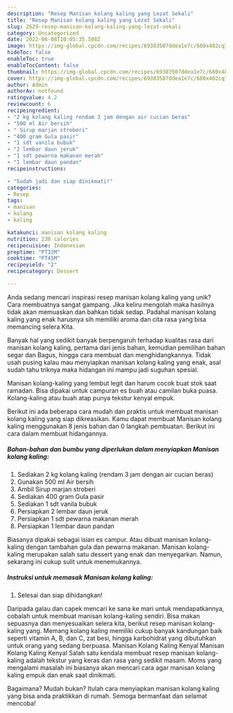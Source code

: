 ```yaml
---
description: "Resep Manisan kolang kaling yang Lezat Sekali"
title: "Resep Manisan kolang kaling yang Lezat Sekali"
slug: 2629-resep-manisan-kolang-kaling-yang-lezat-sekali
category: Uncategorized
date: 2022-06-08T10:05:35.508Z
image: https://img-global.cpcdn.com/recipes/69383507ddea1e7c/680x482cq70/manisan-kolang-kaling-foto-resep-utama.jpg
hideToc: false
enableToc: true
enableTocContent: false
thumbnail: https://img-global.cpcdn.com/recipes/69383507ddea1e7c/680x482cq70/manisan-kolang-kaling-foto-resep-utama.jpg
cover: https://img-global.cpcdn.com/recipes/69383507ddea1e7c/680x482cq70/manisan-kolang-kaling-foto-resep-utama.jpg
author: Admin
authorAv: notfound
ratingvalue: 4.2
reviewcount: 6
recipeingredient:
- "2 kg kolang kaling rendam 3 jam dengan air cucian beras"
- "500 ml Air bersih"
- " Sirup marjan stroberi"
- "400 gram Gula pasir"
- "1 sdt vanila bubuk"
- "2 lembar daun jeruk"
- "1 sdt pewarna makanan merah"
- "1 lembar daun pandan"
recipeinstructions:

- "Sudah jadi dan siap dinikmati!"
categories:
- Resep
tags:
- manisan
- kolang
- kaling

katakunci: manisan kolang kaling 
nutrition: 238 calories
recipecuisine: Indonesian
preptime: "PT32M"
cooktime: "PT45M"
recipeyield: "2"
recipecategory: Dessert

---
```





Anda sedang mencari inspirasi resep manisan kolang kaling yang unik? Cara membuatnya sangat gampang. Jika keliru mengolah maka hasilnya tidak akan memuaskan dan bahkan tidak sedap. Padahal manisan kolang kaling yang enak harusnya sih memiliki aroma dan cita rasa yang bisa memancing selera Kita.





Banyak hal yang sedikit banyak berpengaruh terhadap kualitas rasa dari manisan kolang kaling, pertama dari jenis bahan, kemudian pemilihan bahan segar dan Bagus, hingga cara membuat dan menghidangkannya. Tidak usah pusing kalau mau menyiapkan manisan kolang kaling yang enak,      asal sudah tahu triknya maka hidangan ini mampu jadi suguhan spesial.














Manisan kolang-kaling yang lembut legit dan harum cocok buat stok saat ramadan. Bisa dipakai untuk campuran es buah atau camilan buka puasa. Kolang-kaling atau buah atap punya tekstur kenyal empuk.






Berikut ini ada beberapa cara mudah dan praktis untuk membuat manisan kolang kaling yang siap dikreasikan. Kamu dapat membuat Manisan kolang kaling menggunakan 8 jenis bahan dan 0 langkah pembuatan. Berikut ini cara dalam membuat hidangannya.

<!--inarticleads1-->

##### Bahan-bahan dan bumbu yang diperlukan dalam menyiapkan Manisan kolang kaling:

1. Sediakan 2 kg kolang kaling (rendam 3 jam dengan air cucian beras)
1. Gunakan 500 ml Air bersih
1. Ambil  Sirup marjan stroberi
1. Sediakan 400 gram Gula pasir
1. Sediakan 1 sdt vanila bubuk
1. Persiapkan 2 lembar daun jeruk
1. Persiapkan 1 sdt pewarna makanan merah
1. Persiapkan 1 lembar daun pandan


Biasanya dipakai sebagai isian es campur. Atau dibuat manisan kolang-kaling dengan tambahan gula dan pewarna makanan. Manisan kolang-kaling merupakan salah satu dessert yang enak dan menyegarkan. Namun, sekarang ini cukup sulit untuk menemukannya. 

<!--inarticleads2-->

##### Instruksi untuk memasak Manisan kolang kaling:


1. Selesai dan siap dihidangkan!

Daripada galau dan capek mencari ke sana ke mari untuk mendapatkannya, cobalah untuk membuat manisan kolang-kaling sendiri. Bisa makan sepuasnya dan menyesuaikan selera kita, berikut resep manisan kolang-kaling yang. Memang kolang kaling memiliki cukup banyak kandungan baik seperti vitamin A, B, dan C, zat besi, hingga karbohidrat yang dibutuhkan untuk orang yang sedang berpuasa. Manisan Kolang Kaling Kenyal Manisan Kolang Kaling Kenyal Salah satu kendala membuat resep manisan kolang-kaling adalah tekstur yang keras dan rasa yang sedikit masam. Moms yang mengalami masalah ini biasanya akan mencari cara agar manisan kolang kaling empuk dan enak saat dinikmati. 

Bagaimana? Mudah bukan? Itulah cara menyiapkan manisan kolang kaling yang bisa anda praktikkan di rumah. Semoga bermanfaat dan selamat mencoba!
